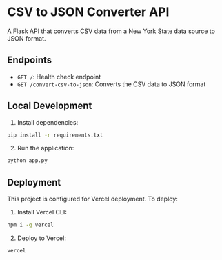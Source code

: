# CSV to JSON Converter API

A Flask API that converts CSV data from a New York State data source to JSON format.

## Endpoints

- `GET /`: Health check endpoint
- `GET /convert-csv-to-json`: Converts the CSV data to JSON format

## Local Development

1. Install dependencies:
```bash
pip install -r requirements.txt
```

2. Run the application:
```bash
python app.py
```

## Deployment

This project is configured for Vercel deployment. To deploy:

1. Install Vercel CLI:
```bash
npm i -g vercel
```

2. Deploy to Vercel:
```bash
vercel
```
